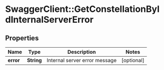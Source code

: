 # SwaggerClient::GetConstellationByIdInternalServerError

## Properties
Name | Type | Description | Notes
------------ | ------------- | ------------- | -------------
**error** | **String** | Internal server error message | [optional] 


